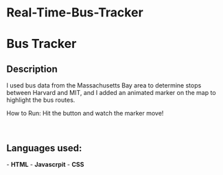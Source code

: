 # Real-Time-Bus-Tracker

<h1>Bus Tracker</h1>


<h2>Description</h2>
I used bus data from the Massachusetts Bay area to determine stops between Harvard and MIT, and I added an animated marker on the map to highlight the bus routes.

How to Run: 
Hit the button and watch the marker move!

<br />

<h2>Languages used:</h2>
- <b>HTML</b>
- <b>Javascrpit</b>
- <b>CSS</b>
